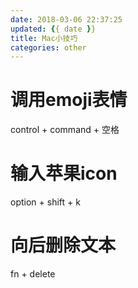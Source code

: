```yaml
---
date: 2018-03-06 22:37:25
updated: {{ date }}
title: Mac小技巧
categories: other
---
```




# 调用emoji表情
control + command + 空格

# 输入苹果icon
option + shift + k

# 向后删除文本
fn + delete









